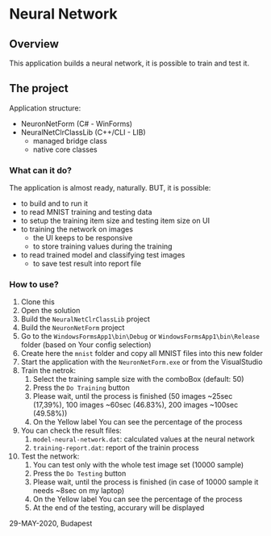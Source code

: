 # Neural Network

## Overview
This application builds a neural network, it is possible to train and test it.

## The project
Application structure:
* NeuronNetForm (C# - WinForms)
* NeuralNetClrClassLib (C++/CLI - LIB)
  * managed bridge class 
  * native core classes

### What can it do?
The application is almost ready, naturally. BUT, it is possible:
* to build and to run it
* to read MNIST training and testing data
* to setup the training item size and testing item size on UI
* to training the network on images
  * the UI keeps to be responsive
  * to store training values during the training
* to read trained model and classifying test images
  * to save test result into report file


### How to use?
1. Clone this
1. Open the solution
1. Build the `NeuralNetClrClassLib` project
1. Build the `NeuronNetForm` project
1. Go to the `WindowsFormsApp1\bin\Debug` or `WindowsFormsApp1\bin\Release` folder (based on Your config selection)
1. Create here the `mnist` folder and copy all MNIST files into this new folder
1. Start the application with the `NeuronNetForm.exe` or from the VisualStudio
1. Train the netrok:
   1. Select the training sample size with the comboBox (default: 50)
   1. Press the `Do Training` button
   1. Please wait, until the process is finished (50 images ~25sec (17,39%), 100 images ~60sec (46.83%), 200 images ~100sec (49.58%))
   1. On the Yellow label You can see the percentage of the process
1. You can check the result files:
   1. `model-neural-network.dat`: calculated values at the neural network
   1. `training-report.dat`: report of the trainin process
1. Test the network:
   1. You can test only with the whole test image set (10000 sample)
   1. Press the `Do Testing` button
   1. Please wait, until the process is finished (in case of 10000 sample it needs ~8sec on my laptop)
   1. On the Yellow label You can see the percentage of the process
   1. At the end of the testing, accurary will be displayed

29-MAY-2020, Budapest
